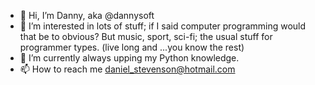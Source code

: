 - 👋 Hi, I’m Danny, aka @dannysoft
- 👀 I’m interested in lots of stuff; if I said computer programming would that be to obvious?  But music, sport, sci-fi; the usual stuff for programmer types. (live long and ...you know the rest)
- 🌱 I’m currently always upping my Python knowledge.
- 📫 How to reach me daniel_stevenson@hotmail.com

<!---
dannysoft/dannysoft is a ✨ special ✨ repository because its `README.md` (this file) appears on your GitHub profile.
You can click the Preview link to take a look at your changes.
--->
